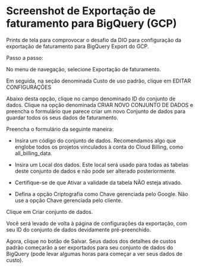 # Screenshot de Exportação de faturamento para BigQuery (GCP)

Prints de tela para comprovocar o desafio da DIO para configuração da exportação de faturamento para BigQuery Export do GCP.

Passo a passo:

No menu de navegação, selecione Exportação de faturamento.

Em seguida, na seção denominada Custo de uso padrão, clique em EDITAR CONFIGURAÇÕES

Abaixo desta opção, clique no campo denominado ID do conjunto de dados. Clique na opção denominada CRIAR NOVO CONJUNTO DE DADOS e preencha o formulário que parece criar um novo Conjunto de dados para guardar todos os seus dados de faturamento.

Preencha o formulário da seguinte maneira:

* Insira um código do conjunto de dados. Recomendamos algo que englobe todos os projetos vinculados à conta do Cloud Billing, como all_billing_data.

* Insira um Local dos dados. Este local será usado para todas as tabelas deste conjunto de dados e não pode ser alterado posteriormente.

* Certifique-se de que Ativar a validade da tabela NÃO esteja ativado.

* Defina a opção Criptografia como Chave gerenciada pelo Google. Não use a opção Chave gerenciada pelo cliente.

Clique em Criar conjunto de dados.

Você será levado de volta à página de configurações da exportação, com seu ID do conjunto de dados devidamente pré-preenchido.

Agora, clique no botão de Salvar. Seus dados dos detalhes de custos padrão começarão a ser exportados para seu conjunto de dados do BigQuery (pode levar algumas horas para começar a ver seus dados de custo).